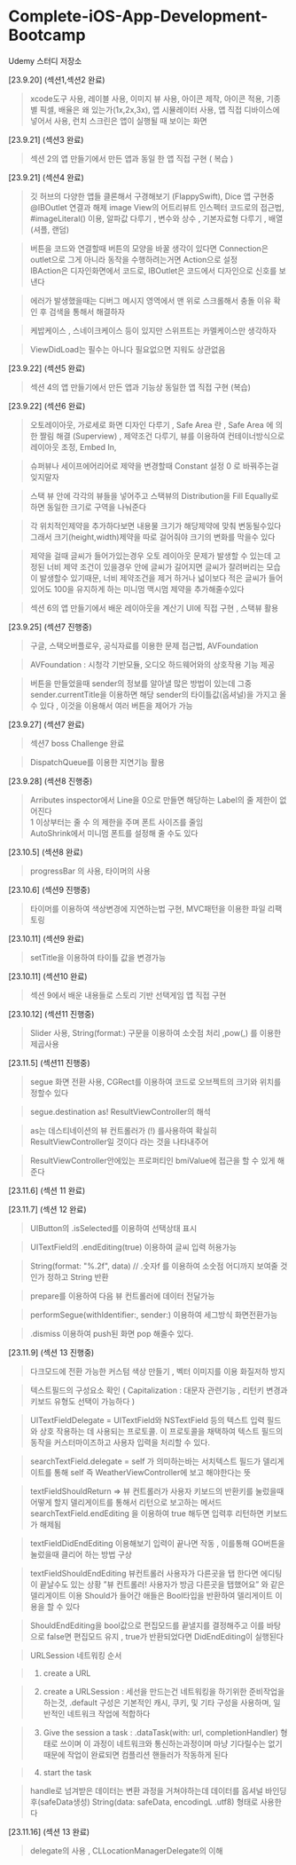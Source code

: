 # Complete-iOS-App-Development-Bootcamp
Udemy 스터디 저장소

[23.9.20] (섹션1,섹션2 완료)
> xcode도구 사용, 레이블 사용, 이미지 뷰 사용, 아이콘 제작, 아이콘 적용, 기종별 픽셀, 배율은 왜 있는가(1x,2x,3x), 앱 시뮬레이터 사용, 앱 직접 디바이스에 넣어서 사용,
> 런치 스크린은 앱이 실행될 때 보이는 화면

[23.9.21] (섹션3 완료)
> 섹션 2의 앱 만들기에서 만든 앱과 동일 한 앱 직접 구현 ( 복습 )

[23.9.21] (섹션4 완료)
> 깃 허브의 다양한 앱들 클론해서 구경해보기 (FlappySwift), Dice 앱 구현중 @IBOutlet 연결과 해제 image View의 어트리뷰트 인스펙터 코드로의 접근법, #imageLiteral() 이용, 알파값 다루기 , 변수와 상수 , 기본자료형 다루기 , 배열 (셔플, 랜덤)

> 버튼을 코드와 연결할때 버튼의 모양을 바꿀 생각이 있다면 Connection은 outlet으로 그게 아니라 동작을 수행하려는거면 Action으로 설정<br>IBAction은 디자인화면에서 코드로, IBOutlet은 코드에서 디자인으로 신호를 보낸다

> 에러가 발생했을때는 디버그 메시지 영역에서 맨 위로 스크롤해서 충돌 이유 확인 후 검색을 통해서 해결하자

> 케밥케이스 , 스네이크케이스 등이 있지만 스위프트는 카멜케이스만 생각하자

> ViewDidLoad는 필수는 아니다 필요없으면 지워도 상관없음

[23.9.22] (섹션5 완료)
> 섹션 4의 앱 만들기에서 만든 앱과 기능상 동일한 앱 직접 구현 (복습)

[23.9.22] (섹션6 완료)
> 오토레이아웃, 가로세로 화면 디자인 다루기 , Safe Area 란 , Safe Area 에 의한 짤림 해결 (Superview) , 제약조건 다루기, 뷰를 이용하여 컨테이너방식으로 레이아웃 조정, Embed In, 

> 슈퍼뷰나 세이프에어리어로 제약을 변경할때 Constant 설정 0 로 바꿔주는걸 잊지말자

> 스택 뷰 안에 각각의 뷰들을 넣어주고 스택뷰의 Distribution을 Fill Equally로 하면 동일한 크기로 구역을 나눠준다

> 각 위치적인제약을 추가하다보면 내용물 크기가 해당제약에 맞춰 변동될수있다 그래서 크기(height,width)제약을 따로 걸어줘야 크기의 변화를 막을수 있다

> 제약을 걸때 글씨가 들어가있는경우 오토 레이아웃 문제가 발생할 수 있는데 고정된 너비 제약 조건이 있을경우 안에 글씨가 길어지면 글씨가 잘려버리는 모습이 발생할수 있기때문, 너비 제약조건을 제거 하거나 넓이보다 적은 글씨가 들어있어도 100을 유지하게 하는 미니멈 맥시멈 제약을 추가해줄수있다

> 섹션 6의 앱 만들기에서 배운 레이아웃을 계산기 UI에 직접 구현 , 스택뷰 활용

[23.9.25] (섹션7 진행중)
> 구글, 스택오버플로우, 공식자료를 이용한 문제 접근법, AVFoundation

> AVFoundation : 시청각 기반모듈, 오디오 하드웨어와의 상호작용 기능 제공

> 버튼을 만들었을때 sender의 정보를 알아낼 많은 방법이 있는데 그중 sender.currentTitle을 이용하면
해당 sender의 타이틀값(옵셔널)을 가지고 올 수 있다 , 이것을 이용해서 여러 버튼을 제어가 가능

[23.9.27] (섹션7 완료)
> 섹션7 boss Challenge 완료

> DispatchQueue를 이용한 지연기능 활용

[23.9.28] (섹션8 진행중)
> Arributes inspector에서 Line을 0으로 만들면 해당하는 Label의 줄 제한이 없어진다<br>
> 1 이상부터는 줄 수 의 제한을 주며 폰트 사이즈를 줄임<br>
> AutoShrink에서 미니멈 폰트를 설정해 줄 수도 있다 

[23.10.5] (섹션8 완료)
> progressBar 의 사용, 타이머의 사용

[23.10.6] (섹션9 진행중)
> 타이머를 이용하여 색상변경에 지연하는법 구현, MVC패턴을 이용한 파일 리팩토링

[23.10.11] (섹션9 완료)
> setTitle을 이용하여 타이틀 값을 변경가능

[23.10.11] (섹션10 완료)
> 섹션 9에서 배운 내용들로 스토리 기반 선택게임 앱 직접 구현

[23.10.12] (섹션11 진행중)
> Slider 사용, String(format:) 구문을 이용하여 소숫점 처리 ,pow(,) 를 이용한 제곱사용

[23.11.5] (섹션11 진행중)
> segue 화면 전환 사용, CGRect를 이용하여 코드로 오브젝트의 크기와 위치를 정할수 있다

> segue.destination as! ResultViewController의 해석

> as는 데스티네이션의 뷰 컨트롤러가 (!) 를사용하여 확실히 ResultViewController일 것이다 라는 것을 나타내주어

> ResultViewController안에있는 프로퍼티인 bmiValue에 접근을 할 수 있게 해준다

[23.11.6] (섹션 11 완료)

[23.11.7] (섹션 12 완료)
> UIButton의 .isSelected를 이용하여 선택상태 표시

> UITextField의 .endEditing(true) 이용하여 글씨 입력 허용가능

> String(format: "%.2f", data) // .숫자f 를 이용하여 소숫점 어디까지 보여줄 것인가 정하고 String 반환

> prepare를 이용하여 다음 뷰 컨트롤러에 데이터 전달가능

> performSegue(withIdentifier:, sender:) 이용하여 세그방식 화면전환가능

> .dismiss 이용하여 push된 화면 pop 해줄수 있다.

[23.11.9] (섹션 13 진행중)
> 다크모드에 전환 가능한 커스텀 색상 만들기 , 벡터 이미지를 이용 화질저하 방지

> 텍스트필드의 구성요소 확인 ( Capitalization : 대문자 관련기능 , 리턴키 변경과 키보드 유형도 선택이 가능하다 )

> UITextFieldDelegate = UITextField와 NSTextField 등의 텍스트 입력 필드와 상호 작용하는 데 사용되는 프로토콜. 이 프로토콜을 채택하여 텍스트 필드의 동작을 커스터마이즈하고 사용자 입력을 처리할 수 있다.

> searchTextField.delegate = self 가 의미하는바는
서치텍스트 필드가 델리게이트를 통해 self 즉 WeatherViewController에 보고 해야한다는 뜻

> textFieldShouldReturn ⇒ 뷰 컨트롤러가 사용자 키보드의 반환키를 눌렀을때 어떻게 할지 델리게이트를 통해서 리턴으로 보고하는 메서드 searchTextField.endEditing 을 이용하여 true 해두면 입력후 리턴하면 키보드가 해제됨

> textFieldDidEndEditing 이용해보기 입력이 끝나면 작동 , 이를통해 GO버튼을 눌렀을때 클리어 하는 방법 구상

> textFieldShouldEndEditing 뷰컨트롤러 사용자가 다른곳을 탭 한다면 에디팅이 끝날수도 있는 상황
”뷰 컨트롤러! 사용자가 방금 다른곳을 탭했어요” 와 같은 델리게이트 이용
Should가 들어간 애들은 Bool타입을 반환하여 델리게이트 이용을 할 수 있다

> ShouldEndEditing을 bool값으로 편집모드를 끝낼지를 결정해주고
이를 바탕으로 false면 편집모드 유지 , true가 반환되었다면 DidEndEditing이 실행된다

> URLSession 네트워킹 순서

> 1. create a URL

> 2. create a URLSession : 세선을 만드는건 네트워킹을 하기위한 준비작업을 하는것, .default 구성은 기본적인 캐시, 쿠키, 및 기타 구성을 사용하며, 일반적인 네트워크 작업에 적합하다

> 3. Give the session a task : .dataTask(with: url, completionHandler) 형태로 쓰이며 이 과정이 네트워크와 통신하는과정이며
마냥 기다릴수는 없기때문에 작업이 완료되면 컴플리션 핸들러가 작동하게 된다

> 4. start the task

> handle로 넘겨받은 데이터는 변환 과정을 거쳐야하는데 데이터를 옵셔널 바인딩후(safeData생성) String(data: safeData, encodingL .utf8) 형태로 사용한다

[23.11.16] (섹션 13 완료)
> delegate의 사용 , CLLocationManagerDelegate의 이해
